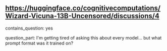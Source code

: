 ## https://huggingface.co/cognitivecomputations/Wizard-Vicuna-13B-Uncensored/discussions/4

contains_question: yes

question_part: I'm getting tired of asking this about every model... but what prompt format was it trained on?